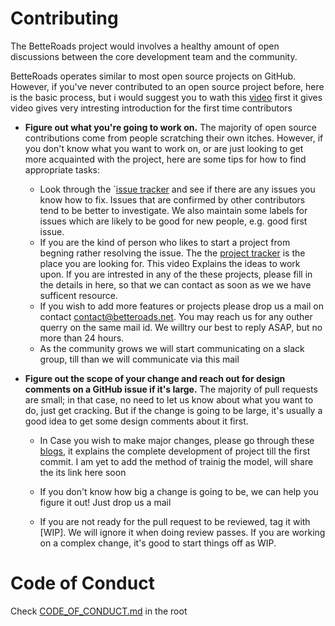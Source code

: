 # Contributing
The BetteRoads project would involves a healthy amount of open
discussions between the core development team and the community.

BetteRoads operates similar to most open source projects on GitHub.
However, if you've never contributed to an open source project before,
here is the basic process, but i would suggest you to wath this [video](https://github.com/manish-sin/BetteRoads/issues) first it gives video gives very intresting introduction for the first time contributors

-  **Figure out what you're going to work on.** The majority of open
   source contributions come from people scratching their own itches.
   However, if you don't know what you want to work on, or are just
   looking to get more acquainted with the project, here are some tips
   for how to find appropriate tasks:

   -  Look through the `[issue tracker](https://github.com/manish-sin/BetteRoads/issues) and see if there are any issues you know how to fix. Issues that are confirmed by other contributors tend to be better to investigate. We also maintain some labels for issues which are likely to be
good for new people, e.g. good first issue.
	- If you are the kind of person who likes to start a project from begning rather resolving the issue. The the [project tracker](https://github.com/manish-sin/BetteRoads/projects) is the place you are looking for. This video Explains the ideas to work upon. If you are intrested in any of the these projects, please fill in the details in here, so that we can contact as soon as we we have sufficent resource.
   -  If you wish to add more features or projects please drop us a mail on contact contact@betteroads.net. You may reach us for any outher querry on the same mail id. We willtry our best to reply ASAP, but no more than 24 hours.
   - As the community grows we will start communicating on a slack group, till than we will communicate via this mail

-  **Figure out the scope of your change and reach out for design
   comments on a GitHub issue if it's large.** The majority of pull
   requests are small; in that case, no need to let us know about what
   you want to do, just get cracking. But if the change is going to be
   large, it's usually a good idea to get some design comments about it
   first.
	  - In Case you wish to make major changes, please go through these [blogs](http://xplorml.in/?p=24), it explains the complete development of project till the first commit. I am yet to add the method of trainig the model, will share the its link here soon

   - If you don't know how big a change is going to be, we can help you
      figure it out! Just drop us a mail

   - If you are not ready for the pull request to be reviewed, tag it with [WIP]. We will ignore it when doing review passes. If you are working on a complex 	change, it's good to start things off as WIP.


# Code of Conduct 
Check [CODE_OF_CONDUCT.md](https://github.com/manish-sin/BetteRoads/blob/master/CODE_OF_CONDUCT.md) in the root
